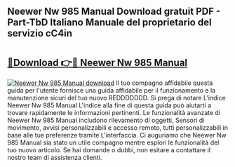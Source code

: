 ## Neewer Nw 985 Manual Download gratuit PDF - Part-TbD Italiano Manuale del proprietario del servizio cC4in

# <h2><a href="http://dfft5r7.blite.top/?on=Neewer+Nw+985+Manual">🔗Download 👉🔴 Neewer Nw 985 Manual</a></h2>

[![Neewer Nw 985 Manual download](https://i.imgur.com/lujVjoI.png)](http://dfft5r7.blite.top/?on=Neewer+Nw+985+Manual)
Il tuo compagno affidabile questa guida per l'utente fornisce una guida affidabile per il funzionamento e la manutenzione sicuri del tuo nuovo REDDDDDDD. Si prega di notare L'indice Neewer Nw 985 Manual L'indice alla fine di questa guida può aiutarti a trovare rapidamente le informazioni pertinenti. Le funzionalità avanzate di Neewer Nw 985 Manual includono rilevamento di oggetti, Sensori di movimento, avvisi personalizzabili e accesso remoto, tutti personalizzabili in base alle tue preferenze tramite L'interfaccia. Ci auguriamo che Neewer Nw 985 Manual sia stato un utile compagno mentre esplori le funzionalità del tuo nuovo articolo. Se hai domande o dubbi, non esitare a contattare il nostro team di assistenza clienti.
